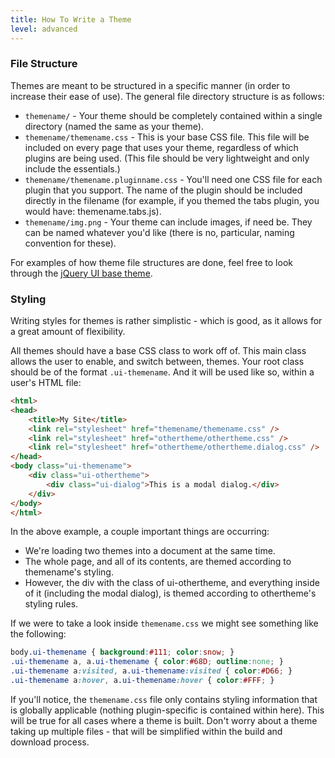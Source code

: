 ```yaml
---
title: How To Write a Theme
level: advanced
---
```


### File Structure

Themes are meant to be structured in a specific manner (in order to increase their ease of use). The general file directory structure is as follows:

* `themename/` - Your theme should be completely contained within a single directory (named the same as your theme).
* `themename/themename.css` - This is your base CSS file. This file will be included on every page that uses your theme, regardless of which plugins are being used. (This file should be very lightweight and only include the essentials.)
* `themename/themename.pluginname.css` - You'll need one CSS file for each plugin that you support. The name of the plugin should be included directly in the filename (for example, if you themed the tabs plugin, you would have: themename.tabs.js).
* `themename/img.png` - Your theme can include images, if need be. They can be named whatever you'd like (there is no, particular, naming convention for these).

For examples of how theme file structures are done, feel free to look through the [jQuery UI base theme](https://github.com/jquery/jquery-ui/tree/master/themes/base).

### Styling

Writing styles for themes is rather simplistic - which is good, as it allows for a great amount of flexibility.

All themes should have a base CSS class to work off of. This main class allows the user to enable, and switch between, themes. Your root class should be of the format `.ui-themename`. And it will be used like so, within a user's HTML file:

```html
<html>
<head>
	<title>My Site</title>
	<link rel="stylesheet" href="themename/themename.css" />
	<link rel="stylesheet" href="othertheme/othertheme.css" />
	<link rel="stylesheet" href="othertheme/othertheme.dialog.css" />
</head>
<body class="ui-themename">
	<div class="ui-othertheme">
		<div class="ui-dialog">This is a modal dialog.</div>
	</div>
</body>
</html>
```

In the above example, a couple important things are occurring:

* We're loading two themes into a document at the same time.
* The whole page, and all of its contents, are themed according to themename's styling.
* However, the div with the class of ui-othertheme, and everything inside of it (including the modal dialog), is themed according to othertheme's styling rules.

If we were to take a look inside `themename.css` we might see something like the following:

```css
body.ui-themename { background:#111; color:snow; }
.ui-themename a, a.ui-themename { color:#68D; outline:none; }
.ui-themename a:visited, a.ui-themename:visited { color:#D66; }
.ui-themename a:hover, a.ui-themename:hover { color:#FFF; }
```

If you'll notice, the `themename.css` file only contains styling information that is globally applicable (nothing plugin-specific is contained within here). This will be true for all cases where a theme is built. Don't worry about a theme taking up multiple files - that will be simplified within the build and download process.
